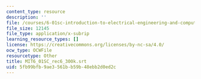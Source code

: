 ```yaml
---
content_type: resource
description: ''
file: /courses/6-01sc-introduction-to-electrical-engineering-and-computer-science-i-spring-2011/5fb99bfb9ae3561bb59b48ebb2d0ed2c_MIT6_01SC_rec6_300k.vtt
file_size: 12145
file_type: application/x-subrip
learning_resource_types: []
license: https://creativecommons.org/licenses/by-nc-sa/4.0/
ocw_type: OCWFile
resourcetype: Other
title: MIT6_01SC_rec6_300k.srt
uid: 5fb99bfb-9ae3-561b-b59b-48ebb2d0ed2c
---
```

